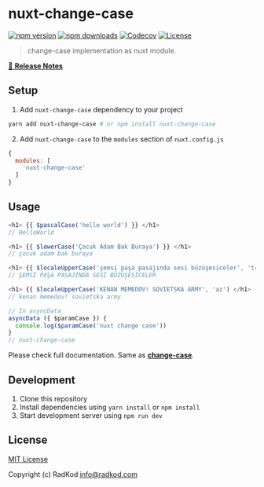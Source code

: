 # nuxt-change-case

[![npm version][npm-version-src]][npm-version-href]
[![npm downloads][npm-downloads-src]][npm-downloads-href]
[![Codecov][codecov-src]][codecov-href]
[![License][license-src]][license-href]

> change-case implementation as nuxt module.

[📖 **Release Notes**](./CHANGELOG.md)

## Setup

1. Add `nuxt-change-case` dependency to your project

```bash
yarn add nuxt-change-case # or npm install nuxt-change-case
```

2. Add `nuxt-change-case` to the `modules` section of `nuxt.config.js`

```js
{
  modules: [
    'nuxt-change-case'
  ]
}
```

## Usage

```js
<h1> {{ $pascalCase('hello world') }} </h1>
// HelloWorld
```

```js
<h1> {{ $lowerCase('Çocuk Adam Bak Buraya') }} </h1>
// çocuk adam bak buraya
```

```js
<h1> {{ $localeUpperCase('şemsi paşa pasajında sesi büzüşesiceler', 'tr') </h1>
// ŞEMSİ PAŞA PASAJINDA SESİ BÜZÜŞESİCELER
```

```js
<h1> {{ $localeUpperCase('KENAN MEMEDOV! SOVIETSKA ARMY', 'az') </h1>
// kenan memedov! sovietska army
```

```js
// In asyncData
asyncData ({ $paramCase }) {
  console.log($paramCase('nuxt change case'))
}
// nuxt-change-case
```

Please check full documentation. Same as **[change-case](https://github.com/blakeembrey/change-case)**.

## Development

1. Clone this repository
2. Install dependencies using `yarn install` or `npm install`
3. Start development server using `npm run dev`

## License

[MIT License](./LICENSE)

Copyright (c) RadKod <info@radkod.com>

<!-- Badges -->
[npm-version-src]: https://img.shields.io/npm/v/nuxt-change-case/latest.svg
[npm-version-href]: https://npmjs.com/package/nuxt-change-case

[npm-downloads-src]: https://img.shields.io/npm/dt/nuxt-change-case.svg
[npm-downloads-href]: https://npmjs.com/package/nuxt-change-case

[codecov-src]: https://img.shields.io/codecov/c/github/RadKod/nuxt-change-case.svg
[codecov-href]: https://codecov.io/gh/RadKod/nuxt-change-case

[license-src]: https://img.shields.io/npm/l/nuxt-change-case.svg
[license-href]: https://npmjs.com/package/nuxt-change-case/LICENSE
